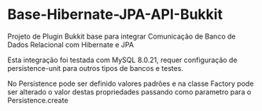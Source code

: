 # Base-Hibernate-JPA-API-Bukkit
Projeto de Plugin Bukkit base para integrar Comunicação de Banco de Dados Relacional com Hibernate e JPA

Esta integração foi testada com MySQL 8.0.21, requer configuração de persistence-unit para outros tipos de bancos e testes.

No Persistence pode ser definido valores padrões e na classe Factory pode ser alterado o valor destas propriedades passando como parametro para o Persistence.create
